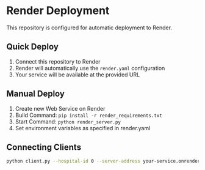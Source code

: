 # Render Deployment

This repository is configured for automatic deployment to Render.

## Quick Deploy

1. Connect this repository to Render
2. Render will automatically use the `render.yaml` configuration
3. Your service will be available at the provided URL

## Manual Deploy

1. Create new Web Service on Render
2. Build Command: `pip install -r render_requirements.txt`
3. Start Command: `python render_server.py`
4. Set environment variables as specified in render.yaml

## Connecting Clients

```bash
python client.py --hospital-id 0 --server-address your-service.onrender.com:8080
```
